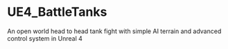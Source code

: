 # UE4_BattleTanks
An open world head to head tank fight with simple AI terrain and advanced control system in Unreal 4
